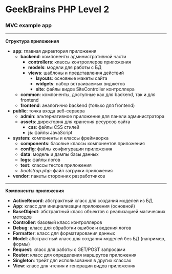 # GeekBrains PHP Level 2

### MVC example app

______________

**Структура приложения**

- **app**: главная директория приложения
    - **backend**: компоненты административной части
        - **controllers**: классы контроллеров приложения
        - **models**: модели для работы с БД
        - **views**: шаблоны и представления действий
            - **layouts**: основные макеты сайта
            - **widgets**: набор встраиваемых виджетов
            - **site**: файлы видов SiteController контроллера 
    - **common**: компоненты, доступные как для backend, так и для frontend
    - **frontend**: аналогично backend (только для frontend)
- **public**: точка входа веб-сервера
    - **admin**: альтернативное приложение для панели администратора 
    - **assets**: директория для хранения ресурсов сайта
        - **css**: файлы CSS стилей
        - **js**: файлы JavaScript
- **system**: компоненты и классы фреймворка
    - **components**: базовые классы компонентов приложения
    - **config**: файлы конфигурации приложения
    - **data**: модель и дампы базы данных
    - **logs**: файлы логов
    - **test**: классы тестов приложения
    - *bootstrap.php*: файл загрузки приложения
- **vendor**: пакеты сторонних разработчиков

______________

**Компоненты приложения**

- **ActiveRecord**: абстрактный класс для создания моделей из БД 
- **App**: класс для инициализации приложения (основной)
- **BaseObject**: абстрактный класс объектов с реализацией магических методов
- **Controller**: базовый класс контроллеров
- **Debug**: класс для обработки ошибок и ведения логов
- **Formatter**: класс для форматирования данных
- **Model**: абстрактный класс для создания моделей без БД (например, формы) 
- **Request**: класс для работы с GET/POST запросами
- **Router**: класс для определения маршрутов приложения
- **Singleton**: трейт для использования в других классах
- **View**: класс для чтения и генерации видов приложения